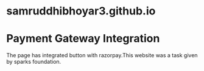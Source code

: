 # samruddhibhoyar3.github.io

<b><h1>Payment Gateway Integration</h1></b>
The page has integrated button with razorpay.This website was a task given by sparks foundation.
